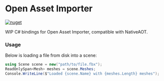# Open Asset Importer

[![nuget](https://img.shields.io/nuget/v/OpenAssetImporter?logo=nuget&logoColor=white)](https://www.nuget.org/packages/OpenAssetImporter)

WIP C# bindings for Open Asset Importer, compatible with NativeAOT.

### Usage
Below is loading a file from disk into a scene:
```cs
using Scene scene = new("path/to/file.fbx");
ReadOnlySpan<Mesh> meshes = scene.Meshes;
Console.WriteLine($"Loaded {scene.Name} with {meshes.Length} meshes");
```